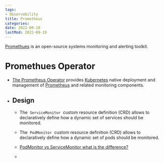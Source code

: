 ```yaml
---
tags:
- Observability
title: Prometheus
categories:
date: 2022-09-19
lastMod: 2022-09-19
---
```



[Promethues](https://prometheus.io/) is an open-source systems monitoring and alerting toolkit.

# Promethues Operator

  + [The Prometheus Operator](https://github.com/prometheus-operator/prometheus-operator) provides [Kubernetes](https://kubernetes.io/) native deployment and management of [Prometheus](https://prometheus.io/) and related monitoring components.

  + ## Design

    + The  `ServiceMonitor`  custom resource definition (CRD) allows to declaratively define how a dynamic set of services should be monitored.

    + The  `PodMonitor`  custom resource definition (CRD) allows to declaratively define how a dynamic set of pods should be monitored.

    + [PodMonitor vs ServiceMonitor what is the difference?](https://github.com/prometheus-operator/prometheus-operator/issues/3119)

    + 
